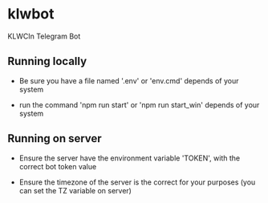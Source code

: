 # klwbot
KLWCIn Telegram Bot

## Running locally

- Be sure you have a file named '.env' or 'env.cmd' depends of your system    

- run the command 'npm run start' or 'npm run start_win' depends of your system    

## Running on server
    
- Ensure the server have the environment variable 'TOKEN', with the correct bot token value    

- Ensure the timezone of the server is the correct for your purposes (you can set the TZ variable on server)  